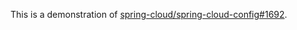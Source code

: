 This is a demonstration of [spring-cloud/spring-cloud-config#1692](https://github.com/spring-cloud/spring-cloud-config/issues/1692).
